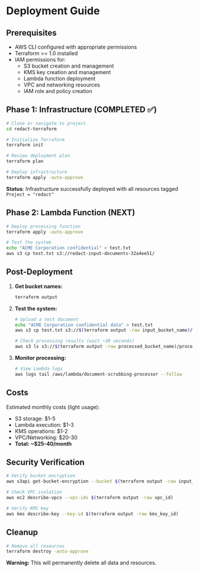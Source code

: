 # Deployment Guide

## Prerequisites

- AWS CLI configured with appropriate permissions
- Terraform >= 1.0 installed
- IAM permissions for:
  - S3 bucket creation and management
  - KMS key creation and management
  - Lambda function deployment
  - VPC and networking resources
  - IAM role and policy creation

## Phase 1: Infrastructure (COMPLETED ✅)

```bash
# Clone or navigate to project
cd redact-terraform

# Initialize Terraform
terraform init

# Review deployment plan
terraform plan

# Deploy infrastructure
terraform apply -auto-approve
```

**Status**: Infrastructure successfully deployed with all resources tagged `Project = "redact"`

## Phase 2: Lambda Function (NEXT)

```bash
# Deploy processing function
terraform apply -auto-approve

# Test the system
echo "ACME Corporation confidential" > test.txt
aws s3 cp test.txt s3://redact-input-documents-32a4ee51/
```

## Post-Deployment

1. **Get bucket names:**
   ```bash
   terraform output
   ```

2. **Test the system:**
   ```bash
   # Upload a test document
   echo "ACME Corporation confidential data" > test.txt
   aws s3 cp test.txt s3://$(terraform output -raw input_bucket_name)/
   
   # Check processing results (wait ~30 seconds)
   aws s3 ls s3://$(terraform output -raw processed_bucket_name)/processed/
   ```

3. **Monitor processing:**
   ```bash
   # View Lambda logs
   aws logs tail /aws/lambda/document-scrubbing-processor --follow
   ```

## Costs

Estimated monthly costs (light usage):
- S3 storage: $1-5
- Lambda execution: $1-3  
- KMS operations: $1-2
- VPC/Networking: $20-30
- **Total: ~$25-40/month**

## Security Verification

```bash
# Verify bucket encryption
aws s3api get-bucket-encryption --bucket $(terraform output -raw input_bucket_name)

# Check VPC isolation
aws ec2 describe-vpcs --vpc-ids $(terraform output -raw vpc_id)

# Verify KMS key
aws kms describe-key --key-id $(terraform output -raw kms_key_id)
```

## Cleanup

```bash
# Remove all resources
terraform destroy -auto-approve
```

**Warning:** This will permanently delete all data and resources.